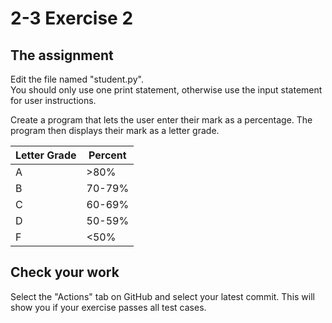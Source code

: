 # 2-3 Exercise 2

## The assignment
Edit the file named "student.py".  
You should only use one print statement, otherwise use the input statement for user instructions.  
  
Create a program that lets the user enter their mark as a percentage. The program then displays their mark as a letter grade.
  
| Letter Grade | Percent  |  
|--------------|----------|  
|       A      |   >80%   |  
|       B      |  70-79%  |
|       C      |  60-69%  |
|       D      |  50-59%  |
|       F      |   <50%   |  


## Check your work
Select the "Actions" tab on GitHub and select your latest commit. This will show you if your exercise passes all test cases.
